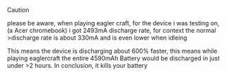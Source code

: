 > [!CAUTION]
>please be aware, when playing eagler craft, for the device i was testing on, (a Acer chromebook) i got 2493mA discharge rate, for context the normal >discharge rate is about 330mA and is even lower when idleing
>
>This means the device is discharging about 600% faster, this means while playing eaglercraft the entire 4590mAh Battery would be discharged in just under >2 hours.
>In conclusion, it kills your battery
